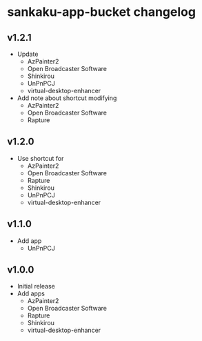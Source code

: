 # sankaku-app-bucket changelog

## v1.2.1
- Update
    - AzPainter2
    - Open Broadcaster Software
    - Shinkirou
    - UnPnPCJ
    - virtual-desktop-enhancer
- Add note about shortcut modifying
    - AzPainter2
    - Open Broadcaster Software
    - Rapture

## v1.2.0
- Use shortcut for
    - AzPainter2
    - Open Broadcaster Software
    - Rapture
    - Shinkirou
    - UnPnPCJ
    - virtual-desktop-enhancer

## v1.1.0
- Add app
    - UnPnPCJ

## v1.0.0
- Initial release
- Add apps
    - AzPainter2
    - Open Broadcaster Software
    - Rapture
    - Shinkirou
    - virtual-desktop-enhancer
